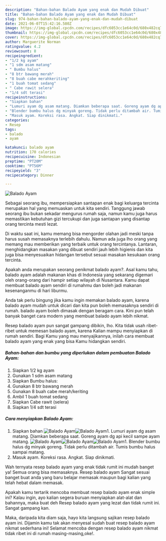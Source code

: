 ```yaml
---
description: "Bahan-bahan Balado Ayam yang enak dan Mudah Dibuat"
title: "Bahan-bahan Balado Ayam yang enak dan Mudah Dibuat"
slug: 974-bahan-bahan-balado-ayam-yang-enak-dan-mudah-dibuat
date: 2021-06-07T15:42:16.580Z
image: https://img-global.cpcdn.com/recipes/dfc6053cc1e64c0d/680x482cq70/balado-ayam-foto-resep-utama.jpg
thumbnail: https://img-global.cpcdn.com/recipes/dfc6053cc1e64c0d/680x482cq70/balado-ayam-foto-resep-utama.jpg
cover: https://img-global.cpcdn.com/recipes/dfc6053cc1e64c0d/680x482cq70/balado-ayam-foto-resep-utama.jpg
author: Marguerite Norman
ratingvalue: 4.2
reviewcount: 8
recipeingredient:
- "1/2 kg ayam"
- "1 sdm asam matang"
- " Bumbu halus"
- "8 btr bawang merah"
- "8 buah cabe merahkeriting"
- "1 buah tomat sedang"
- " Cabe rawit selera"
- "1/4 sdt terasi"
recipeinstructions:
- "Siapkan bahan"
- "Lumuri ayam dg asam matang. Diamkan beberapa saat. Goreng ayam dg api kecil sampe ayam matang."
- "Blender bumbu halus dg minyak goreng. Tidak perlu ditambah air. Tumis bumbu halus sampai matang."
- "Masuk ayam. Koreksi rasa. Angkat. Siap dinikmati."
categories:
- Resep
tags:
- balado
- ayam

katakunci: balado ayam 
nutrition: 170 calories
recipecuisine: Indonesian
preptime: "PT20M"
cooktime: "PT56M"
recipeyield: "3"
recipecategory: Dinner

---
```



![Balado Ayam](https://img-global.cpcdn.com/recipes/dfc6053cc1e64c0d/680x482cq70/balado-ayam-foto-resep-utama.jpg)

Sebagai seorang ibu, mempersiapkan santapan enak bagi keluarga tercinta merupakan hal yang memuaskan untuk kita sendiri. Tanggung jawab seorang ibu bukan sekadar mengurus rumah saja, namun kamu juga harus memastikan kebutuhan gizi tercukupi dan juga santapan yang disantap orang tercinta mesti lezat.

Di waktu  saat ini, kamu memang bisa mengorder olahan jadi meski tanpa harus susah memasaknya terlebih dahulu. Namun ada juga lho orang yang memang mau memberikan yang terbaik untuk orang tercintanya. Lantaran, menghidangkan masakan yang dibuat sendiri jauh lebih higienis dan kita juga bisa menyesuaikan hidangan tersebut sesuai masakan kesukaan orang tercinta. 



Apakah anda merupakan seorang penikmat balado ayam?. Asal kamu tahu, balado ayam adalah makanan khas di Indonesia yang sekarang digemari oleh orang-orang dari hampir setiap wilayah di Nusantara. Kamu dapat membuat balado ayam sendiri di rumahmu dan boleh jadi makanan kesenanganmu di hari liburmu.

Anda tak perlu bingung jika kamu ingin memakan balado ayam, karena balado ayam mudah untuk dicari dan kita pun boleh memasaknya sendiri di rumah. balado ayam boleh dimasak dengan beragam cara. Kini pun telah banyak banget cara modern yang membuat balado ayam lebih nikmat.

Resep balado ayam pun sangat gampang dibikin, lho. Kita tidak usah ribet-ribet untuk memesan balado ayam, karena Kalian mampu menyiapkan di rumah sendiri. Bagi Kamu yang mau menyajikannya, inilah cara membuat balado ayam yang enak yang bisa Kamu hidangkan sendiri.

<!--inarticleads1-->

##### Bahan-bahan dan bumbu yang diperlukan dalam pembuatan Balado Ayam:

1. Siapkan 1/2 kg ayam
1. Gunakan 1 sdm asam matang
1. Siapkan  Bumbu halus:
1. Gunakan 8 btr bawang merah
1. Gunakan 8 buah cabe merah/keriting
1. Ambil 1 buah tomat sedang
1. Siapkan  Cabe rawit (selera)
1. Siapkan 1/4 sdt terasi




<!--inarticleads2-->

##### Cara menyiapkan Balado Ayam:

1. Siapkan bahan
<img src="https://img-global.cpcdn.com/steps/573ca4598b3ec11e/160x128cq70/balado-ayam-langkah-memasak-1-foto.jpg" alt="Balado Ayam"><img src="https://img-global.cpcdn.com/steps/5a33596a316ae365/160x128cq70/balado-ayam-langkah-memasak-1-foto.jpg" alt="Balado Ayam">1. Lumuri ayam dg asam matang. Diamkan beberapa saat. Goreng ayam dg api kecil sampe ayam matang.
<img src="https://img-global.cpcdn.com/steps/3b304ad49c171aa5/160x128cq70/balado-ayam-langkah-memasak-2-foto.jpg" alt="Balado Ayam"><img src="https://img-global.cpcdn.com/steps/38e7559318a266df/160x128cq70/balado-ayam-langkah-memasak-2-foto.jpg" alt="Balado Ayam"><img src="https://img-global.cpcdn.com/steps/d9d9d477196a11b3/160x128cq70/balado-ayam-langkah-memasak-2-foto.jpg" alt="Balado Ayam">1. Blender bumbu halus dg minyak goreng. Tidak perlu ditambah air. Tumis bumbu halus sampai matang.
1. Masuk ayam. Koreksi rasa. Angkat. Siap dinikmati.




Wah ternyata resep balado ayam yang enak tidak rumit ini mudah banget ya! Semua orang bisa memasaknya. Resep balado ayam Sangat sesuai banget buat anda yang baru belajar memasak maupun bagi kalian yang telah hebat dalam memasak.

Apakah kamu tertarik mencoba membuat resep balado ayam enak simple ini? Kalau ingin, ayo kalian segera buruan menyiapkan alat-alat dan bahannya, maka buat deh Resep balado ayam yang lezat dan tidak rumit ini. Sangat gampang kan. 

Maka, daripada kita diam saja, hayo kita langsung sajikan resep balado ayam ini. Dijamin kamu tak akan menyesal sudah buat resep balado ayam nikmat sederhana ini! Selamat mencoba dengan resep balado ayam nikmat tidak ribet ini di rumah masing-masing,oke!.

